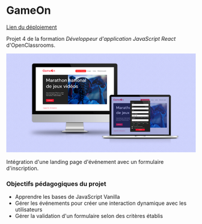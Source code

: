 # GameOn
[Lien du déploiement](https://krehion.github.io/GameOn/)

Projet 4 de la formation *Développeur d'application JavaScript React* d'OpenClassrooms.

![GameOn mockup](https://raw.githubusercontent.com/Krehion/GameOn/refs/heads/master/gameon-mockup.jpg)

Intégration d'une landing page d'événement avec un formulaire d'inscription. 

### Objectifs pédagogiques du projet
- Apprendre les bases de JavaScript Vanilla
- Gérer les événements pour créer une interaction dynamique avec les utilisateurs
- Gérer la validation d'un formulaire selon des critères établis
